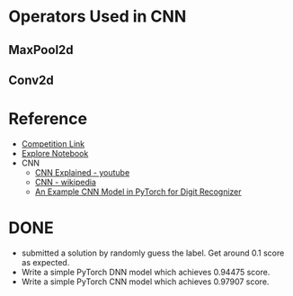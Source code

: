 # Operators Used in CNN

## MaxPool2d
## Conv2d

# Reference
- [Competition Link](https://www.kaggle.com/competitions/digit-recognizer)
- [Explore Notebook](https://colab.research.google.com/drive/1dNioOSmx3yc1dXWMUam4QLziPmXL1yvi#scrollTo=1T-bBFcnPS4K)
- CNN
  - [CNN Explained - youtube](https://www.youtube.com/watch?v=YRhxdVk_sIs)
  - [CNN - wikipedia](https://en.wikipedia.org/wiki/Convolutional_neural_network)
  - [An Example CNN Model in PyTorch for Digit Recognizer](https://www.kaggle.com/code/ahmetcelik158/digit-recognition-cnn-with-pytorch)

# DONE
- submitted a solution by randomly guess the label. Get around 0.1 score as expected.
- Write a simple PyTorch DNN model which achieves 0.94475 score.
- Write a simple PyTorch CNN model which achieves 0.97907 score.
